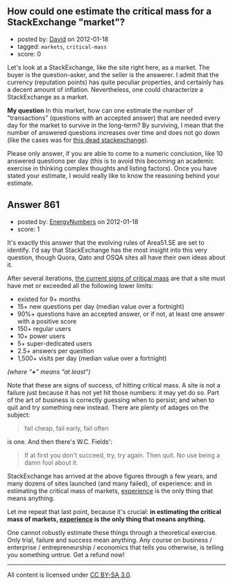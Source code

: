 ## How could one estimate the critical mass for a StackExchange "market"?

- posted by: [David](https://stackexchange.com/users/-1/114-david) on 2012-01-18
- tagged: `markets`, `critical-mass`
- score: 0

Let's look at a StackExchange, like the site right here, as a market. The buyer is the question-asker, and the seller is the answerer. I admit that the currency (reputation points) has quite peculiar properties, and certainly has a decent amount of inflation. Nevertheless, one could characterize a StackExchange as a market.

**My question**
In this market, how can one estimate the number of "transactions" (questions with an accepted answer) that are needed every day for the market to survive in the long-term? By surviving, I mean that the number of answered questions increases over time and does not go down (like the cases was for [this dead stackexchange][2]).

Please only answer, if you are able to come to a numeric conclusion, like 10 answered questions per day (this is to avoid this becoming an academic exercise in thinking complex thoughts and listing factors). Once you have stated your estimate, I would really like to know the reasoning behind your estimate.

  [1]: http://economics.stackexchange.com/questions/108/how-can-one-calculate-critical-mass-for-this-market
  [2]: http://answers.startups.com


## Answer 861

- posted by: [EnergyNumbers](https://stackexchange.com/users/-1/104-energynumbers) on 2012-01-18
- score: 1

<p>It's exactly this answer that the evolving rules of Area51.SE are set to identify. I'd say that StackExchange has the most insight into this very question, though Quora, Qato and OSQA sites all have their own ideas about it.</p>

<p>After several iterations, <a href="http://area51.stackexchange.com/proposals/1618/economics">the current signs of critical mass</a> are that a site must have met or exceeded all the following lower limits:</p>

<ul>
<li>existed for 9+ months</li>
<li>15+ new questions per day (median value over a fortnight)</li>
<li>90%+ questions have an accepted answer, or if not, at least one answer with a positive score</li>
<li>150+ regular users</li>
<li>10+ power users</li>
<li>5+ super-dedicated users</li>
<li>2.5+ answers per question</li>
<li>1,500+ visits per day (median value over a fortnight)</li>
</ul>

<p><em>(where "<strong>+</strong>" means "at least")</em></p>

<p>Note that these are signs of success, of hitting critical mass. A site is not a failure just because it has not yet hit those numbers: it may yet do so. Part of the art of business is correctly guessing when to persist; and when to quit and try something new instead. There are plenty of adages on the subject: </p>

<blockquote>
  <p>fail cheap, fail early, fail often</p>
</blockquote>

<p>is one. And then there's W.C. Fields':</p>

<blockquote>
  <p>If at first you don't succeed, try, try again. Then quit. No use being a damn fool about it.</p>
</blockquote>

<p>StackExchange has arrived at the above figures through a few years, and many dozens of sites launched (and many failed), of experience: and in estimating the critical mass of markets, <a href="http://economix.blogs.nytimes.com/2011/05/09/why-success-starts-with-failure/" rel="nofollow">experience</a> is the only thing that means anything.</p>

<p>Let me repeat that last point, because it's crucial: <strong>in estimating the critical mass of markets, <a href="http://www.guardian.co.uk/books/2011/jun/03/adapt-success-failure-tim-harford" rel="nofollow">experience</a> is the only thing that means anything.</strong></p>

<p>One cannot robustly estimate these things through a theoretical exercise. Only trial, failure and success mean anything. Any course on business / enterprise / entrepreneurship / economics that tells you otherwise, is telling you something untrue. Get a refund now!</p>




---

All content is licensed under [CC BY-SA 3.0](https://creativecommons.org/licenses/by-sa/3.0/).
